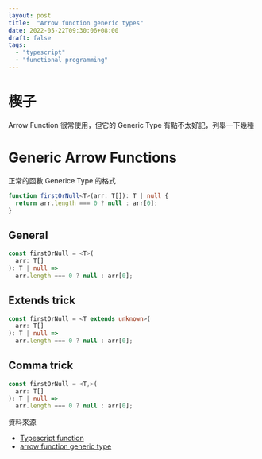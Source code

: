 ```yaml
---
layout: post
title:  "Arrow function generic types"
date: 2022-05-22T09:30:06+08:00
draft: false
tags: 
  - "typescript"
  - "functional programming"
---
```

# 楔子
Arrow Function 很常使用，但它的 Generic Type 有點不太好記，列舉一下幾種

# Generic Arrow Functions
正常的函數 Generice Type 的格式

```typescript
function firstOrNull<T>(arr: T[]): T | null {
  return arr.length === 0 ? null : arr[0];
}
```

##  General
```typescript
const firstOrNull = <T>(
  arr: T[]
): T | null =>
  arr.length === 0 ? null : arr[0];
```


## Extends trick
```typescript
const firstOrNull = <T extends unknown>(
  arr: T[]
): T | null =>
  arr.length === 0 ? null : arr[0];
```

## Comma trick
```typescript
const firstOrNull = <T,>(
  arr: T[]
): T | null =>
  arr.length === 0 ? null : arr[0];
```

資料來源
- [Typescript function](https://www.typescriptlang.org/docs/handbook/2/functions.html)
- [arrow function generic type](https://www.carlrippon.com/generic-arrow-functions/)
